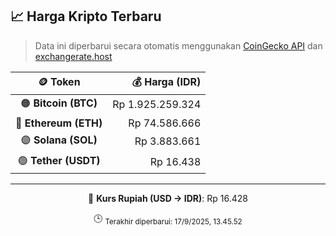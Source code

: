 

<!-- HARGA_KRIPTO -->
## 📈 Harga Kripto Terbaru

> Data ini diperbarui secara otomatis menggunakan [CoinGecko API](https://www.coingecko.com/) dan [exchangerate.host](https://exchangerate.host/)

<div align="center">

| 🪙 Token | 💰 Harga (IDR) |
|:------:|---------------:|
| 🟠 **Bitcoin (BTC)**   | Rp 1.925.259.324 |
| 🔵 **Ethereum (ETH)**  | Rp 74.586.666 |
| 🟣 **Solana (SOL)**    | Rp 3.883.661 |
| 🟢 **Tether (USDT)**   | Rp 16.438 |

---

💱 **Kurs Rupiah (USD → IDR)**: Rp 16.428

🕒 <sub>Terakhir diperbarui: 17/9/2025, 13.45.52</sub>

</div>
<!-- /HARGA_KRIPTO -->